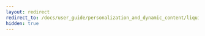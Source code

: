 ```yaml
---
layout: redirect
redirect_to: /docs/user_guide/personalization_and_dynamic_content/liquid/
hidden: true
---
```

